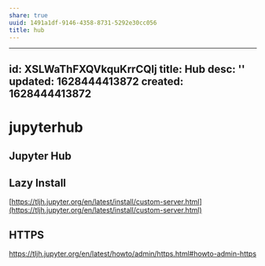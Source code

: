 ```yaml
---
share: true
uuid: 1491a1df-9146-4358-8731-5292e30cc056
title: hub
---
```

---
id: XSLWaThFXQVkquKrrCQlj
title: Hub
desc: ''
updated: 1628444413872
created: 1628444413872
---
# jupyterhub
Jupyter Hub
-----------

Lazy Install
------------

[https://tljh.jupyter.org/en/latest/install/custom-server.html](https://tljh.jupyter.org/en/latest/install/custom-server.html)

HTTPS
-----
https://tljh.jupyter.org/en/latest/howto/admin/https.html#howto-admin-https
